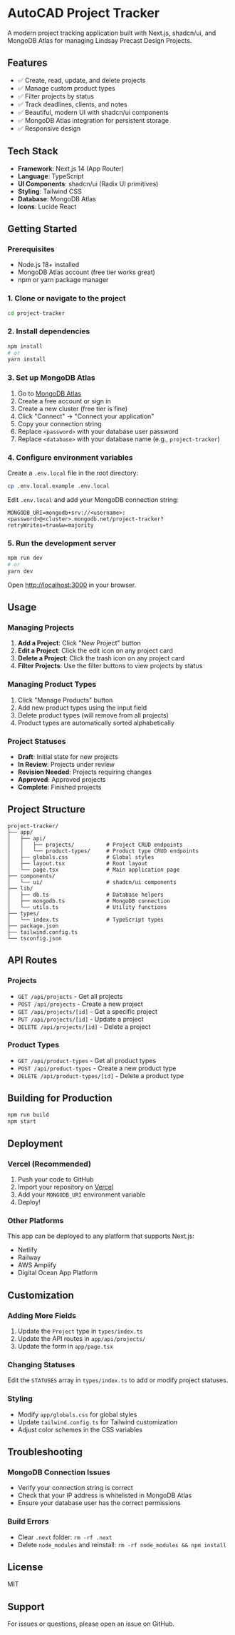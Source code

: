 # AutoCAD Project Tracker

A modern project tracking application built with Next.js, shadcn/ui, and MongoDB Atlas for managing Lindsay Precast Design Projects.

## Features

- ✅ Create, read, update, and delete projects
- ✅ Manage custom product types
- ✅ Filter projects by status
- ✅ Track deadlines, clients, and notes
- ✅ Beautiful, modern UI with shadcn/ui components
- ✅ MongoDB Atlas integration for persistent storage
- ✅ Responsive design

## Tech Stack

- **Framework**: Next.js 14 (App Router)
- **Language**: TypeScript
- **UI Components**: shadcn/ui (Radix UI primitives)
- **Styling**: Tailwind CSS
- **Database**: MongoDB Atlas
- **Icons**: Lucide React

## Getting Started

### Prerequisites

- Node.js 18+ installed
- MongoDB Atlas account (free tier works great)
- npm or yarn package manager

### 1. Clone or navigate to the project

```bash
cd project-tracker
```

### 2. Install dependencies

```bash
npm install
# or
yarn install
```

### 3. Set up MongoDB Atlas

1. Go to [MongoDB Atlas](https://www.mongodb.com/cloud/atlas)
2. Create a free account or sign in
3. Create a new cluster (free tier is fine)
4. Click "Connect" → "Connect your application"
5. Copy your connection string
6. Replace `<password>` with your database user password
7. Replace `<database>` with your database name (e.g., `project-tracker`)

### 4. Configure environment variables

Create a `.env.local` file in the root directory:

```bash
cp .env.local.example .env.local
```

Edit `.env.local` and add your MongoDB connection string:

```
MONGODB_URI=mongodb+srv://<username>:<password>@<cluster>.mongodb.net/project-tracker?retryWrites=true&w=majority
```

### 5. Run the development server

```bash
npm run dev
# or
yarn dev
```

Open [http://localhost:3000](http://localhost:3000) in your browser.

## Usage

### Managing Projects

1. **Add a Project**: Click "New Project" button
2. **Edit a Project**: Click the edit icon on any project card
3. **Delete a Project**: Click the trash icon on any project card
4. **Filter Projects**: Use the filter buttons to view projects by status

### Managing Product Types

1. Click "Manage Products" button
2. Add new product types using the input field
3. Delete product types (will remove from all projects)
4. Product types are automatically sorted alphabetically

### Project Statuses

- **Draft**: Initial state for new projects
- **In Review**: Projects under review
- **Revision Needed**: Projects requiring changes
- **Approved**: Approved projects
- **Complete**: Finished projects

## Project Structure

```
project-tracker/
├── app/
│   ├── api/
│   │   ├── projects/          # Project CRUD endpoints
│   │   └── product-types/     # Product type CRUD endpoints
│   ├── globals.css            # Global styles
│   ├── layout.tsx             # Root layout
│   └── page.tsx               # Main application page
├── components/
│   └── ui/                    # shadcn/ui components
├── lib/
│   ├── db.ts                  # Database helpers
│   ├── mongodb.ts             # MongoDB connection
│   └── utils.ts               # Utility functions
├── types/
│   └── index.ts               # TypeScript types
├── package.json
├── tailwind.config.ts
└── tsconfig.json
```

## API Routes

### Projects

- `GET /api/projects` - Get all projects
- `POST /api/projects` - Create a new project
- `GET /api/projects/[id]` - Get a specific project
- `PUT /api/projects/[id]` - Update a project
- `DELETE /api/projects/[id]` - Delete a project

### Product Types

- `GET /api/product-types` - Get all product types
- `POST /api/product-types` - Create a new product type
- `DELETE /api/product-types/[id]` - Delete a product type

## Building for Production

```bash
npm run build
npm start
```

## Deployment

### Vercel (Recommended)

1. Push your code to GitHub
2. Import your repository on [Vercel](https://vercel.com)
3. Add your `MONGODB_URI` environment variable
4. Deploy!

### Other Platforms

This app can be deployed to any platform that supports Next.js:
- Netlify
- Railway
- AWS Amplify
- Digital Ocean App Platform

## Customization

### Adding More Fields

1. Update the `Project` type in `types/index.ts`
2. Update the API routes in `app/api/projects/`
3. Update the form in `app/page.tsx`

### Changing Statuses

Edit the `STATUSES` array in `types/index.ts` to add or modify project statuses.

### Styling

- Modify `app/globals.css` for global styles
- Update `tailwind.config.ts` for Tailwind customization
- Adjust color schemes in the CSS variables

## Troubleshooting

### MongoDB Connection Issues

- Verify your connection string is correct
- Check that your IP address is whitelisted in MongoDB Atlas
- Ensure your database user has the correct permissions

### Build Errors

- Clear `.next` folder: `rm -rf .next`
- Delete `node_modules` and reinstall: `rm -rf node_modules && npm install`

## License

MIT

## Support

For issues or questions, please open an issue on GitHub.

